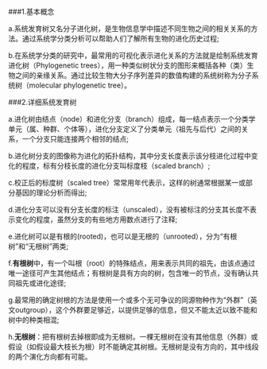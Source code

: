 ###1.基本概念

a.系统发育树又名分子进化树，是生物信息学中描述不同生物之间的相关关系的方法。通过系统学分类分析可以帮助人们了解所有生物的进化历史过程;

b.在系统学分类的研究中，最常用的可视化表示进化关系的方法就是绘制系统发育进化树（Phylogenetic trees），用一种类似树状分支的图形来概括各种（类）生物之间的亲缘关系。通过比较生物大分子序列差异的数值构建的系统树称为分子系统树（molecular phylogenetic tree）。

###2.详细系统发育树

a.进化树由结点（node）和进化分支（branch）组成，每一结点表示一个分类学单元（属、种群、个体等），进化分支定义了分类单元（祖先与后代）之间的关系，一个分支只能连接两个相邻的结点;

b.进化树分支的图像称为进化的拓扑结构，其中分支长度表示该分枝进化过程中变化的程度，标有分枝长度的进化分支叫标度枝（scaled branch）;

c.校正后的标度树（scaled tree）常常用年代表示，这样的树通常根据某一或部分基因的理论分析而得出;

d.进化分支可以没有分支长度的标注（unscaled），没有被标注的分支其长度不表示变化的程度，虽然分支的有些地方用数点进行了注释;

e.进化树可以是有根的(rooted)，也可以是无根的（unrooted），分为“有根树”和“无根树”两类;

f.**有根树**中，有一个叫根（root）的特殊结点，用来表示共同的祖先，由该点通过唯一途径可产生其他结点；有根树是具有方向的树，包含唯一的节点，没有确认共同祖先或进化途径;

g.最常用的确定树根的方法是使用一个或多个无可争议的同源物种作为“外群”（英文outgroup），这个外群要足够近，以提供足够的信息，但又不能太近以致不能和树中的种类相混;

h.**无根树**：把有根树去掉根即成为无根树。一棵无根树在没有其他信息（外群）或假设（如假设最大枝长为根）时不能确定其树根。无根树是没有方向的，其中线段的两个演化方向都有可能。